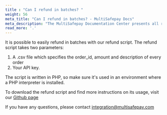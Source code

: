 ```yaml
---
title : "Can I refund in batches? "
weight: 56
meta_title: "Can I refund in batches? - MultiSafepay Docs"
meta_description: "The MultiSafepay Documentation Center presents all relevant information about our Plugins and API. You can also find support pages for payment methods, tools and general questions as well as the contact details of our Support and Integration Teams."
read_more: '.'
---
```


It is possible to easily refund in batches with our refund script. The refund script takes two parameters: 

1. A .csv file which specifies the order_id, amount and description of every order
2. Your API key. 

The script is written in PHP, so make sure it's used in an environment where a PHP interpreter is installed.

To download the refund script and find more instructions on its usage, visit our [Github page](https://github.com/MultiSafepay/refund-script)

If you have any questions, please contact <integration@multisafepay.com>

